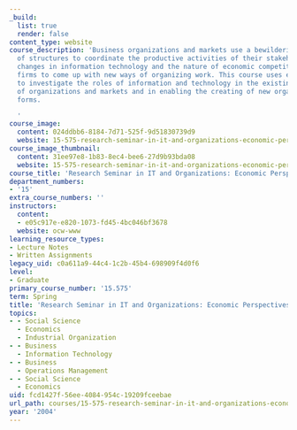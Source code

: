```yaml
---
_build:
  list: true
  render: false
content_type: website
course_description: 'Business organizations and markets use a bewildering variety
  of structures to coordinate the productive activities of their stakeholders. Dramatic
  changes in information technology and the nature of economic competition are forcing
  firms to come up with new ways of organizing work. This course uses economic theory
  to investigate the roles of information and technology in the existing diversity
  of organizations and markets and in enabling the creating of new organizational
  forms.

  '
course_image:
  content: 024ddbb6-8184-7d71-525f-9d51830739d9
  website: 15-575-research-seminar-in-it-and-organizations-economic-perspectives-spring-2004
course_image_thumbnail:
  content: 31ee97e8-1b83-8ec4-bee6-27d9b93bda08
  website: 15-575-research-seminar-in-it-and-organizations-economic-perspectives-spring-2004
course_title: 'Research Seminar in IT and Organizations: Economic Perspectives'
department_numbers:
- '15'
extra_course_numbers: ''
instructors:
  content:
  - e05c917e-e820-1073-fd45-4bc046bf3678
  website: ocw-www
learning_resource_types:
- Lecture Notes
- Written Assignments
legacy_uid: c0a611a9-44c4-1c2b-45b4-698909f4d0f6
level:
- Graduate
primary_course_number: '15.575'
term: Spring
title: 'Research Seminar in IT and Organizations: Economic Perspectives'
topics:
- - Social Science
  - Economics
  - Industrial Organization
- - Business
  - Information Technology
- - Business
  - Operations Management
- - Social Science
  - Economics
uid: fcd1427f-56ee-4084-954c-19209fceebae
url_path: courses/15-575-research-seminar-in-it-and-organizations-economic-perspectives-spring-2004
year: '2004'
---
```

